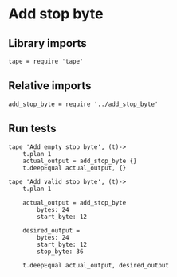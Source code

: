 # Add stop byte

## Library imports

	tape = require 'tape'


## Relative imports

	add_stop_byte = require '../add_stop_byte'


## Run tests

	tape 'Add empty stop byte', (t)->
		t.plan 1
		actual_output = add_stop_byte {}
		t.deepEqual actual_output, {}

	tape 'Add valid stop byte', (t)->
		t.plan 1

		actual_output = add_stop_byte
			bytes: 24
			start_byte: 12

		desired_output =
			bytes: 24
			start_byte: 12
			stop_byte: 36

		t.deepEqual actual_output, desired_output
